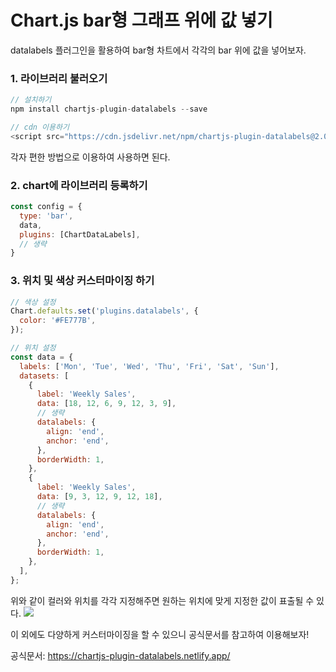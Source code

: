 # Chart.js bar형 그래프 위에 값 넣기
datalabels 플러그인을 활용하여 bar형 차트에서 각각의 bar 위에 값을 넣어보자.

### 1. 라이브러리 불러오기
```js
// 설치하기
npm install chartjs-plugin-datalabels --save

// cdn 이용하기
<script src="https://cdn.jsdelivr.net/npm/chartjs-plugin-datalabels@2.0.0"></script>
```
각자 편한 방법으로 이용하여 사용하면 된다.


### 2. chart에 라이브러리 등록하기
```js
const config = {
  type: 'bar',
  data,
  plugins: [ChartDataLabels],
  // 생략
}
```

### 3. 위치 및 색상 커스터마이징 하기
```js
// 색상 설정
Chart.defaults.set('plugins.datalabels', {
  color: '#FE777B',
});

// 위치 설정
const data = {
  labels: ['Mon', 'Tue', 'Wed', 'Thu', 'Fri', 'Sat', 'Sun'],
  datasets: [
    {
      label: 'Weekly Sales',
      data: [18, 12, 6, 9, 12, 3, 9],
      // 생략
      datalabels: {
        align: 'end',
        anchor: 'end',
      },
      borderWidth: 1,
    },
    {
      label: 'Weekly Sales',
      data: [9, 3, 12, 9, 12, 18],
      // 생략
      datalabels: {
        align: 'end',
        anchor: 'end',
      },
      borderWidth: 1,
    },
  ],
};
```
위와 같이 컬러와 위치를 각각 지정해주면 원하는 위치에 맞게 지정한 값이 표출될 수 있다.
![](https://velog.velcdn.com/images/yxxnhx/post/b0cd9e68-c23b-4257-9f9e-1a5c9581bb75/image.png)

이 외에도 다양하게 커스터마이징을 할 수 있으니 공식문서를 참고하여 이용해보자!

공식문서:  https://chartjs-plugin-datalabels.netlify.app/
